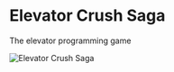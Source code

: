 Elevator Crush Saga
===================
The elevator programming game

![Elevator Crush Saga](https://raw.githubusercontent.com/magwo/elevatorcrush/master/screenshot.png)
